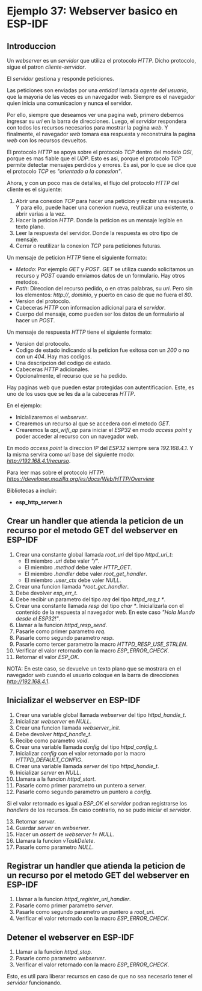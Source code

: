 # Ejemplo 37: Webserver basico en ESP-IDF

## Introduccion

Un _webserver_ es un _servidor_ que utiliza el protocolo _HTTP_. Dicho protocolo, sigue el patron _cliente-servidor_.

El _servidor_ gestiona y responde peticiones.

Las peticiones son enviadas por una _entidad_ llamada _agente del usuario_, que la mayoria de las veces es un navegador _web_. Siempre es el navegador quien inicia una comunicacion y nunca el servidor.

Por ello, siempre que deseamos ver una pagina _web_, primero debemos ingresar su _uri_ en la barra de direcciones. Luego, el _servidor_ respondera con todos los recursos necesarios para mostrar la pagina _web_. Y finalmente, el navegador _web_ tomara esa respuesta y reconstruira la pagina _web_ con los recursos devueltos.

El protocolo _HTTP_ se apoya sobre el protocolo _TCP_ dentro del modelo _OSI_, porque es mas fiable que el _UDP_. Esto es asi, porque el protocolo _TCP_ permite detectar mensajes perdidos y errores. Es asi, por lo que se dice que el protocolo _TCP_ es _"orientado a la conexion"_.

Ahora, y con un poco mas de detalles, el flujo del protocolo _HTTP_ del cliente es el siguiente:

1. Abrir una conexion _TCP_ para hacer una peticion y recibir una respuesta. Y para ello, puede hacer una conexion nueva, reutilizar una existente, o abrir varias a la vez.
2. Hacer la peticion _HTTP_. Donde la peticion es un mensaje legible en texto plano.
3. Leer la respuesta del servidor. Donde la respuesta es otro tipo de mensaje.
4. Cerrar o reutilizar la conexion _TCP_ para peticiones futuras.

Un mensaje de peticion _HTTP_ tiene el siguiente formato:

- _Metodo_: Por ejemplo _GET_ y _POST_. _GET_ se utiliza cuando solicitamos un recurso y _POST_ cuando enviamos datos de un formulario. Hay otros metodos.
- _Path_: Direccion del recurso pedido, o en otras palabras, su _uri_. Pero sin los elementos: _http://_, _dominio_, y puerto en caso de que no fuera el _80_.
- Version del protocolo.
- Cabeceras _HTTP_ con informacion adicional para el _servidor_.
- Cuerpo del mensaje, como pueden ser los datos de un formulario al hacer un _POST_.

Un mensaje de respuesta _HTTP_ tiene el siguiente formato:

- Version del protocolo.
- Codigo de estado indicando si la peticion fue exitosa con un _200_ o no con un _404_. Hay mas codigos.
- Una descripcion del codigo de estado.
- Cabeceras _HTTP_ adicionales.
- Opcionalmente, el recurso que se ha pedido.

Hay paginas web que pueden estar protegidas con autentificacion. Este, es uno de los usos que se les da a la cabeceras _HTTP_.

En el ejemplo:

- Inicializaremos el _webserver_.
- Crearemos un recurso al que se accedera con el metodo _GET_.
- Crearemos la _api_wifi_ap_ para iniciar el _ESP32_ en modo _access point_ y poder acceder al recurso con un navegador _web_.

En modo _access point_ la direccion _IP_ del _ESP32_ siempre sera _192.168.4.1_. Y la misma servira como _uri_ base del siguiente modo: *http://192.168.4.1/recurso*.

Para leer mas sobre el protocolo _HTTP_: *https://developer.mozilla.org/es/docs/Web/HTTP/Overview*

Bibliotecas a incluir:

- **esp_http_server.h**

## Crear un handler que atienda la peticion de un recurso por el metodo GET del webserver en ESP-IDF

1. Crear una constante global llamada _root_uri_ del tipo _httpd_uri_t_:
   - El miembro _.uri_ debe valer _"/"_.
   - El miembro _.method_ debe valer _HTTP_GET_.
   - El miembro _.handler_ debe valer _root_get_handler_.
   - El miembro _.user_ctx_ debe valer _NULL_.
2. Crear una funcion llamada \*_root_get_handler_.
3. Debe devolver _esp_err_t_.
4. Debe recibir un parametro del tipo _req_ del tipo _httpd_req_t \*_.
5. Crear una constante llamada _resp_ del tipo _char \*_. Inicializarla con el contenido de la respuesta al navegador _web._ En este caso _"Hola Mundo desde el ESP32!"_.
6. Llamar a la funcion _httpd_resp_send_.
7. Pasarle como primer parametro _req_.
8. Pasarle como segundo parametro _resp_.
9. Pasarle como tercer parametro la macro _HTTPD_RESP_USE_STRLEN_.
10. Verificar el valor retornado con la macro _ESP_ERROR_CHECK_.
11. Retornar el valor _ESP_OK_.

NOTA: En este caso, se devuelve un texto plano que se mostrara en el navegador web cuando el usuario coloque en la barra de direcciones *http://192.168.4.1*.

## Inicializar el webserver en ESP-IDF

1. Crear una variable global llamada _webserver_ del tipo _httpd_handle_t_.
2. Inicializar _webserver_ en _NULL_.
3. Crear una funcion llamada _webserver_init_.
4. Debe devolver _httpd_handle_t_.
5. Recibe como parametro _void_.
6. Crear una variable llamada _config_ del tipo _httpd_config_t_.
7. Inicializar _config_ con el valor retornado por la macro _HTTPD_DEFAULT_CONFIG_.
8. Crear una variable llamada _server_ del tipo _httpd_handle_t_.
9. Inicializar _server_ en _NULL_.
10. Llamara a la funcion _httpd_start_.
11. Pasarle como primer parametro un puntero a _server_.
12. Pasarle como segundo parametro un puntero a _config_.

Si el valor retornado es igual a _ESP_OK_ el _servidor_ podran registrarse los _handlers_ de los recursos. En caso contrario, no se pudo iniciar el _servidor_.

13. Retornar _server_.
14. Guardar _server_ en _webserver_.
15. Hacer un _assert_ de _webserver != NULL_.
16. Llamara la funcion _vTaskDelete_.
17. Pasarle como parametro _NULL_.

## Registrar un handler que atienda la peticion de un recurso por el metodo GET del webserver en ESP-IDF

1. Llamar a la funcion _httpd_register_uri_handler_.
2. Pasarle como primer parametro _server_.
3. Pasarle como segundo parametro un puntero a _root_uri_.
4. Verificar el valor retornado con la macro _ESP_ERROR_CHECK_.

## Detener el webserver en ESP-IDF

1. Llamar a la funcion _httpd_stop_.
2. Pasarle como parametro _webserver_.
3. Verificar el valor retornado con la macro _ESP_ERROR_CHECK_.

Esto, es util para liberar recursos en caso de que no sea necesario tener el _servidor_ funcionando.
